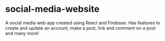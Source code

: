 # social-media-website

A social media web app created using React and Firebase. 
Has features to create and update an account, make a post, link and comment on a post and many more!
